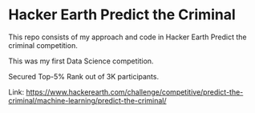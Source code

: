 # Hacker Earth Predict the Criminal

This repo consists of my approach and code in Hacker Earth Predict the criminal competition. 

This was my first Data Science competition.

Secured Top-5% Rank out of 3K participants.

Link: https://www.hackerearth.com/challenge/competitive/predict-the-criminal/machine-learning/predict-the-criminal/

